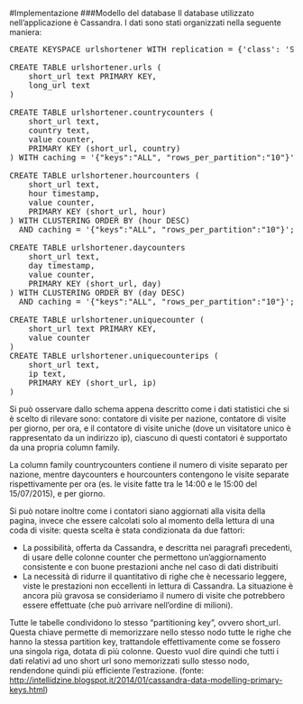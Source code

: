 #Implementazione
###Modello del database
Il database utilizzato nell’applicazione è Cassandra. I dati sono stati organizzati nella seguente maniera:
<pre>
CREATE KEYSPACE urlshortener WITH replication = {'class': 'SimpleStrategy', 'replication_factor': '1'}  AND durable_writes = true;

CREATE TABLE urlshortener.urls (
    short_url text PRIMARY KEY,
    long_url text
)

CREATE TABLE urlshortener.countrycounters (
    short_url text,
    country text,
    value counter,
    PRIMARY KEY (short_url, country)
) WITH caching = '{"keys":"ALL", "rows_per_partition":"10"}';

CREATE TABLE urlshortener.hourcounters (
    short_url text,
    hour timestamp,
    value counter,
    PRIMARY KEY (short_url, hour)
) WITH CLUSTERING ORDER BY (hour DESC) 
  AND caching = '{"keys":"ALL", "rows_per_partition":"10"}';

CREATE TABLE urlshortener.daycounters
    short_url text,
    day timestamp,
    value counter,
    PRIMARY KEY (short_url, day)
) WITH CLUSTERING ORDER BY (day DESC) 
  AND caching = '{"keys":"ALL", "rows_per_partition":"10"}';
   
CREATE TABLE urlshortener.uniquecounter (
    short_url text PRIMARY KEY,
    value counter
)
CREATE TABLE urlshortener.uniquecounterips (
    short_url text,
    ip text,
    PRIMARY KEY (short_url, ip)
)
</pre>
Si può osservare dallo schema appena descritto come i dati statistici che si è scelto di rilevare sono: contatore di visite per nazione, contatore di visite per giorno, per ora, e il contatore di visite uniche (dove un visitatore unico è rappresentato da un indirizzo ip), ciascuno di questi contatori è supportato da una propria column family.

La column family countrycounters contiene il numero di visite separato per nazione, mentre daycounters e hourcounters contengono le visite separate rispettivamente per ora (es. le visite fatte tra le 14:00 e le 15:00 del 15/07/2015), e per giorno.

Si può notare inoltre come i contatori siano aggiornati alla visita della pagina, invece che essere calcolati solo al momento della lettura di una coda di visite: questa scelta è stata condizionata da due fattori:
- La possibilità, offerta da Cassandra, e descritta nei paragrafi precedenti, di usare delle colonne counter che permettono un’aggiornamento consistente e con buone prestazioni anche nel caso di dati distribuiti
- La necessità di ridurre il quantitativo di righe che è necessario leggere, viste le prestazioni non eccellenti in lettura di Cassandra. La situazione è ancora più gravosa se consideriamo il numero di visite che potrebbero essere effettuate (che può arrivare nell’ordine di milioni).

Tutte le tabelle condividono lo stesso “partitioning key”, ovvero short_url. Questa chiave permette di memorizzare nello stesso nodo tutte le righe che hanno la stessa partition key, trattandole effettivamente come se fossero una singola riga, dotata di più colonne. Questo vuol dire quindi che tutti i dati relativi ad uno short url sono memorizzati sullo stesso nodo, rendendone quindi più efficiente l’estrazione. (fonte: http://intellidzine.blogspot.it/2014/01/cassandra-data-modelling-primary-keys.html)
